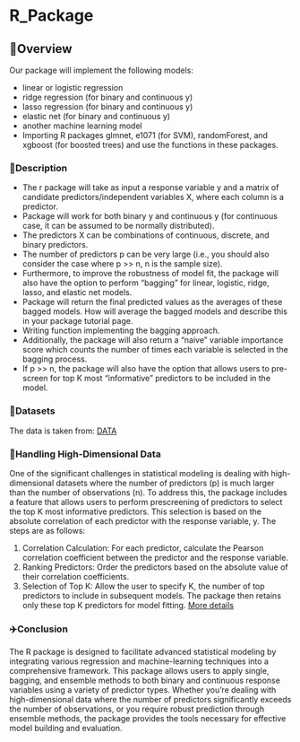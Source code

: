 # R_Package
## 👀Overview
Our package will implement the following models:
- linear or logistic regression
- ridge regression (for binary and continuous y)
- lasso regression (for binary and continuous y)
- elastic net (for binary and continuous y)
- another machine learning model
- Importing R packages glmnet, e1071 (for SVM), randomForest, and xgboost (for boosted trees) and use the functions in these packages.

### 🎯Description
- The r package will take as input a response variable y and a matrix of candidate predictors/independent variables X, where each column is a predictor.
- Package will work for both binary y and continuous y (for continuous case, it can be assumed to be normally distributed).
- The predictors X can be combinations of continuous, discrete, and binary predictors.
- The number of predictors p can be very large (i.e., you should also consider the case where p >> n, n is the sample size).
- Furthermore, to improve the robustness of model fit, the  package will also have the option to perform “bagging” for linear, logistic, ridge, lasso, and elastic net models.
- Package will return the final predicted values as the averages of these bagged models. How  will average the bagged models and describe this in your package tutorial page.
- Writing function implementing the bagging approach. 
- Additionally, the package will also return a “naive” variable importance score which counts the number of times each variable is selected in the bagging process.
- If p >> n, the package will also have the option that allows users to pre-screen for top K most “informative” predictors to be included in the model.

### 📂Datasets 
The data is taken from: 
[DATA](https://github.com/GAYATRI-SIVANI-SUSARLA/R_Package/tree/main/Data)

### 🔎Handling High-Dimensional Data
One of the significant challenges in statistical modeling is dealing with high-dimensional datasets where the number of predictors (p) is much larger than the number of observations (n). To address this, the package  includes a feature that allows users to perform prescreening of predictors to select the top K most informative predictors. This selection is based on the absolute correlation of each predictor with the response variable, y. The steps are as follows:

1. Correlation Calculation: For each predictor, calculate the Pearson correlation coefficient between the predictor and the response variable.
2. Ranking Predictors: Order the predictors based on the absolute value of their correlation coefficients.
3. Selection of Top K: Allow the user to specify K, the number of top predictors to include in subsequent models. The package then retains only these top K predictors for model fitting.
[More details](https://github.com/GAYATRI-SIVANI-SUSARLA/R_Package/blob/main/Introduction/Introduction.Rmd)

### ✈️Conclusion
The R package is designed to facilitate advanced statistical modeling by integrating various regression and machine-learning techniques into a comprehensive framework. This package allows users to apply single, bagging, and ensemble methods to both binary and continuous response variables using a variety of predictor types. Whether you’re dealing with high-dimensional data where the number of predictors significantly exceeds the number of observations, or you require robust prediction through ensemble methods, the package provides the tools necessary for effective model building and evaluation.










